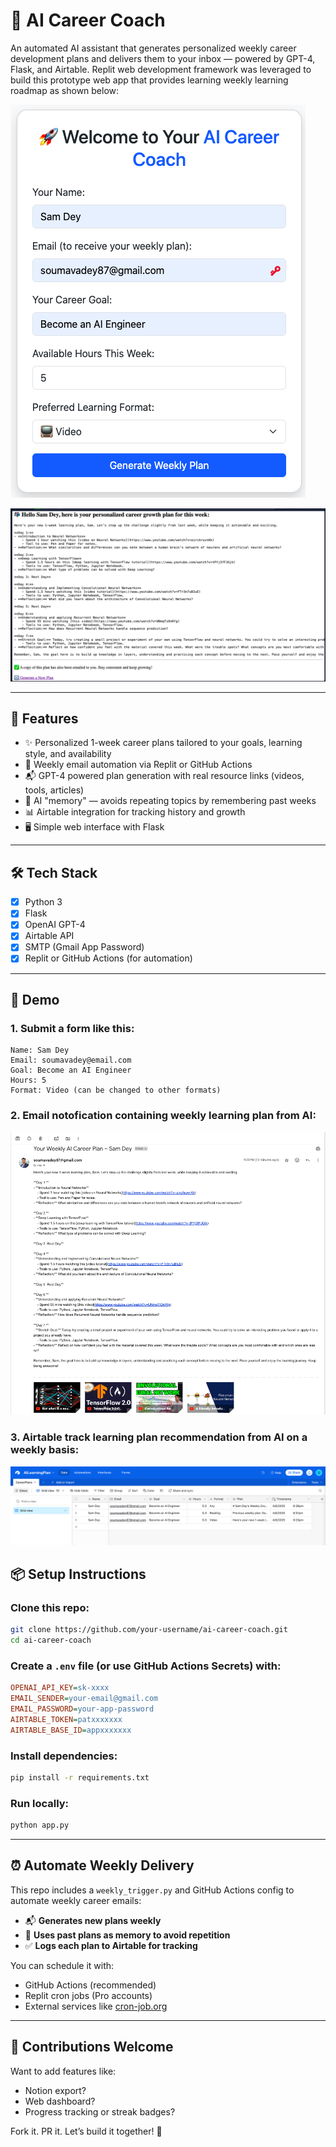 # 🧠 AI Career Coach

An automated AI assistant that generates personalized weekly career development plans and delivers them to your inbox — powered by GPT-4, Flask, and Airtable. Replit web development framework was leveraged to build this prototype web app that provides learning weekly learning roadmap as shown below:

![User Form Submission](https://github.com/soudey123/AI-Career-Coach/blob/main/User%20Form%20Submission%20New.png)

![Career Coach Screenshot](https://github.com/soudey123/AI-Career-Coach/blob/main/AI%20Career%20Coach%20Weekly%20Plan.png)

---

## 🚀 Features

- ✨ Personalized 1-week career plans tailored to your goals, learning style, and availability
- 🔁 Weekly email automation via Replit or GitHub Actions
- 📬 GPT-4 powered plan generation with real resource links (videos, tools, articles)
- 🧠 AI "memory" — avoids repeating topics by remembering past weeks
- 📊 Airtable integration for tracking history and growth
- 🖥️ Simple web interface with Flask

---

## 🛠️ Tech Stack

- [x] Python 3
- [x] Flask
- [x] OpenAI GPT-4
- [x] Airtable API
- [x] SMTP (Gmail App Password)
- [x] Replit or GitHub Actions (for automation)

---

## 📸 Demo

### 1. Submit a form like this: 

```text
Name: Sam Dey
Email: soumavadey@email.com
Goal: Become an AI Engineer
Hours: 5
Format: Video (can be changed to other formats)
```

### 2. Email notofication containing weekly learning plan from AI:

![Email Notification](https://github.com/soudey123/AI-Career-Coach/blob/main/Weekly%20AI%20Learning%20Plan%20Email%20Notification.png)

### 3. Airtable track learning plan recommendation from AI on a weekly basis:

![Airtable Log](https://github.com/soudey123/AI-Career-Coach/blob/main/Weekly%20AI%20Learning%20Plan%20Log.png)

## 📦 Setup Instructions

### Clone this repo:

```bash
git clone https://github.com/your-username/ai-career-coach.git
cd ai-career-coach
```

### Create a `.env` file (or use GitHub Actions Secrets) with:

```ini
OPENAI_API_KEY=sk-xxxx
EMAIL_SENDER=your-email@gmail.com
EMAIL_PASSWORD=your-app-password
AIRTABLE_TOKEN=patxxxxxxx
AIRTABLE_BASE_ID=appxxxxxxx
```

### Install dependencies:

```bash
pip install -r requirements.txt
```

### Run locally:

```bash
python app.py
```

---

## ⏰ Automate Weekly Delivery

This repo includes a `weekly_trigger.py` and GitHub Actions config to automate weekly career emails:

- 📬 **Generates new plans weekly**
- 🔁 **Uses past plans as memory to avoid repetition**
- ✅ **Logs each plan to Airtable for tracking**

You can schedule it with:
- GitHub Actions (recommended)
- Replit cron jobs (Pro accounts)
- External services like [cron-job.org](https://cron-job.org)

---

## 🤝 Contributions Welcome

Want to add features like:

- Notion export?  
- Web dashboard?  
- Progress tracking or streak badges?

Fork it. PR it. Let’s build it together! 🚀






   


